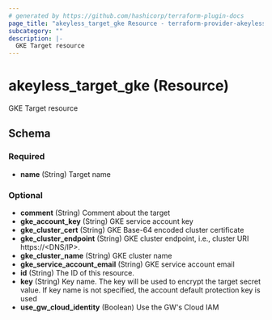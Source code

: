 ```yaml
---
# generated by https://github.com/hashicorp/terraform-plugin-docs
page_title: "akeyless_target_gke Resource - terraform-provider-akeyless"
subcategory: ""
description: |-
  GKE Target resource
---
```


# akeyless_target_gke (Resource)

GKE Target resource



<!-- schema generated by tfplugindocs -->
## Schema

### Required

- **name** (String) Target name

### Optional

- **comment** (String) Comment about the target
- **gke_account_key** (String) GKE service account key
- **gke_cluster_cert** (String) GKE Base-64 encoded cluster certificate
- **gke_cluster_endpoint** (String) GKE cluster endpoint, i.e., cluster URI https://<DNS/IP>.
- **gke_cluster_name** (String) GKE cluster name
- **gke_service_account_email** (String) GKE service account email
- **id** (String) The ID of this resource.
- **key** (String) Key name. The key will be used to encrypt the target secret value. If key name is not specified, the account default protection key is used
- **use_gw_cloud_identity** (Boolean) Use the GW's Cloud IAM


